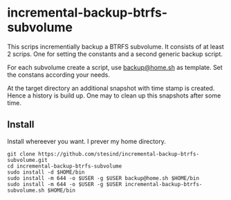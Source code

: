 # incremental-backup-btrfs-subvolume

This scrips incrementially backup a BTRFS subvolume. It consists of at least 2 scrips. One for setting the constants and a second generic backup script.

For each subvolume create a script, use backup@home.sh as template. Set the constans according your needs. 

At the target directory an additional snapshot with time stamp is created. Hence a history is build up. One may to clean up this snapshots after some time.

## Install
Install whereever you want. I prever my home directory.
```shell
git clone https://github.com/stesind/incremental-backup-btrfs-subvolume.git
cd incremental-backup-btrfs-subvolume
sudo install -d $HOME/bin
sudo install -m 644 -o $USER -g $USER backup@home.sh $HOME/bin
sudo install -m 644 -o $USER -g $USER incremental-backup-btrfs-subvolume.sh $HOME/bin
```
